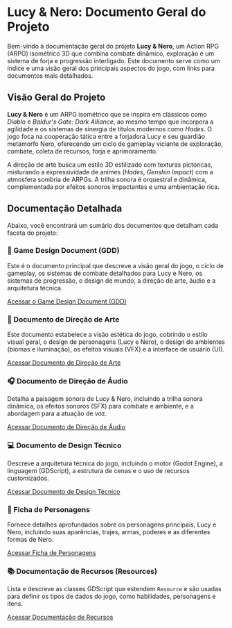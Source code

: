 # Lucy & Nero: Documento Geral do Projeto

Bem-vindo à documentação geral do projeto **Lucy & Nero**, um Action RPG (ARPG) isométrico 3D que combina combate dinâmico, exploração e um sistema de forja e progressão interligado. Este documento serve como um índice e uma visão geral dos principais aspectos do jogo, com links para documentos mais detalhados.

## Visão Geral do Projeto

**Lucy & Nero** é um ARPG isométrico que se inspira em clássicos como *Diablo* e *Baldur's Gate: Dark Alliance*, ao mesmo tempo que incorpora a agilidade e os sistemas de sinergia de títulos modernos como *Hades*. O jogo foca na cooperação tática entre a forjadora Lucy e seu guardião metamorfo Nero, oferecendo um ciclo de gameplay viciante de exploração, combate, coleta de recursos, forja e aprimoramento.

A direção de arte busca um estilo 3D estilizado com texturas pictóricas, misturando a expressividade de animes (*Hades*, *Genshin Impact*) com a atmosfera sombria de ARPGs. A trilha sonora é orquestral e dinâmica, complementada por efeitos sonoros impactantes e uma ambientação rica.

## Documentação Detalhada

Abaixo, você encontrará um sumário dos documentos que detalham cada faceta do projeto:

### 📜 Game Design Document (GDD)

Este é o documento principal que descreve a visão geral do jogo, o ciclo de gameplay, os sistemas de combate detalhados para Lucy e Nero, os sistemas de progressão, o design de mundo, a direção de arte, áudio e a arquitetura técnica.

[Acessar o Game Design Document (GDD)](./docs/GDD.md)

### 🎨 Documento de Direção de Arte

Este documento estabelece a visão estética do jogo, cobrindo o estilo visual geral, o design de personagens (Lucy e Nero), o design de ambientes (biomas e iluminação), os efeitos visuais (VFX) e a interface de usuário (UI).

[Acessar Documento de Direção de Arte](./docs/DocumentoDeArte.md)

### 🎧 Documento de Direção de Áudio

Detalha a paisagem sonora de Lucy & Nero, incluindo a trilha sonora dinâmica, os efeitos sonoros (SFX) para combate e ambiente, e a abordagem para a atuação de voz.

[Acessar Documento de Direção de Áudio](./docs/DocumentoDeAudio.md)

### 💻 Documento de Design Técnico

Descreve a arquitetura técnica do jogo, incluindo o motor (Godot Engine), a linguagem (GDScript), a estrutura de cenas e o uso de recursos customizados.

[Acessar Documento de Design Técnico](./docs/DocumentoTecnico.md)

### 🌌 Ficha de Personagens

Fornece detalhes aprofundados sobre os personagens principais, Lucy e Nero, incluindo suas aparências, trajes, armas, poderes e as diferentes formas de Nero.

[Acessar Ficha de Personagens](./docs/FichaDePersonagens.md)

### 📚 Documentação de Recursos (Resources)

Lista e descreve as classes GDScript que estendem `Resource` e são usadas para definir os tipos de dados do jogo, como habilidades, personagens e itens.

[Acessar Documentação de Recursos](./docs/Resources.md)